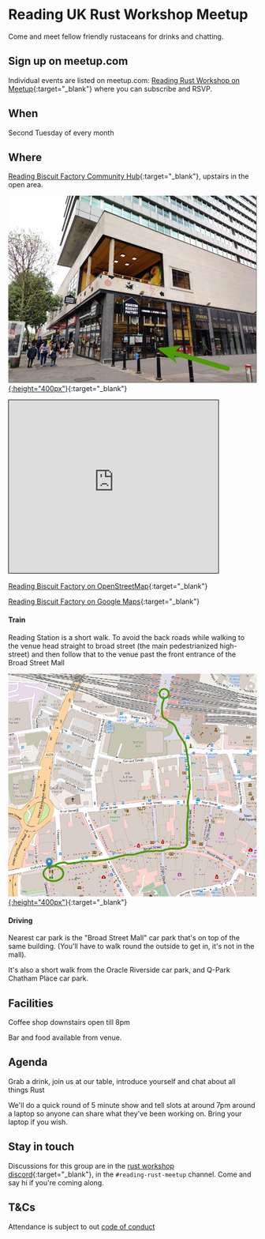# Reading UK Rust Workshop Meetup

Come and meet fellow friendly rustaceans for drinks and chatting.

## Sign up on meetup.com

Individual events are listed on meetup.com: [Reading Rust Workshop on Meetup](https://www.meetup.com/reading-rust-workshop/){:target="_blank"} where you can subscribe and RSVP.

## When

Second Tuesday of every month

## Where

[Reading Biscuit Factory Community Hub](https://www.readingbiscuitfactory.co.uk/about-us){:target="_blank"}, upstairs in the open area.

[![photo of biscuit factory from street](/img/IMG_20240514_174117-biscuit-factory.jpg) {:height="400px"}](/img/IMG_20240514_174117-biscuit-factory.jpg){:target="_blank"}

<iframe width="425" height="350" src="https://www.openstreetmap.org/export/embed.html?bbox=-0.9789875149726869%2C51.45344865942741%2C-0.9759673476219178%2C51.456849870989394&amp;layer=mapnik&amp;marker=51.455149296885985%2C-0.9774774312973022" style="border: 1px solid black"></iframe>

[Reading Biscuit Factory on OpenStreetMap](https://www.openstreetmap.org/?mlat=51.45515&amp;mlon=-0.97748#map=19/51.45515/-0.97748){:target="_blank"}

[Reading Biscuit Factory on Google Maps](https://maps.app.goo.gl/EvYwaTu4Nc7yKdXQA){:target="_blank"}

#### Train

Reading Station is a short walk. To avoid the back roads while walking to the venue head straight to broad street (the main pedestrianized high-street) and then follow that to the venue past the front entrance of the Broad Street Mall

[![map of walking to Biscuit Factory](/img/station-to-biscuit-factory-walk.png){:height="400px"}](/img/station-to-biscuit-factory-walk.png){:target="_blank"}

#### Driving

Nearest car park is the "Broad Street Mall" car park that's on top of the same building. (You'll have to walk round the outside to get in, it's not in the mall).

It's also a short walk from the Oracle Riverside car park, and Q-Park Chatham Place car park.

## Facilities

Coffee shop downstairs open till 8pm

Bar and food available from venue.

## Agenda

Grab a drink, join us at our table, introduce yourself and chat about all things Rust

We'll do a quick round of 5 minute show and tell slots at around 7pm around a laptop so anyone can share what they've been working on. Bring your laptop if you wish.

## Stay in touch

Discussions for this group are in the [rust workshop discord](https://discord.gg/n65ZdtVZeE){:target="_blank"}, in the `#reading-rust-meetup` channel. Come and say hi if you're coming along.

## T&Cs

Attendance is subject to out [code of conduct](/policies/conduct)
